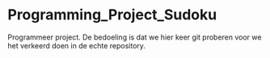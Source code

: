 # Programming_Project_Sudoku
Programmeer project. De bedoeling is dat we hier keer git proberen voor we het verkeerd doen in de echte repository.
